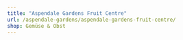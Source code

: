 ```yaml
---
title: "Aspendale Gardens Fruit Centre"
url: /aspendale-gardens/aspendale-gardens-fruit-centre/
shop: Gemüse & Obst
---
```

